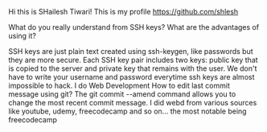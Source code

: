 Hi this is SHailesh Tiwari!
This is my profile https://github.com/shlesh

What do you really understand from SSH keys? What are the advantages of using it?

SSH keys are just plain text created using ssh-keygen, like passwords but they are more secure. Each SSH key pair includes two keys: public key that is copied to the server and private key that remains with the user.
We don't have to write your username and password everytime
ssh keys are almost impossible to hack.
I do Web Development
How to edit last commit message using git?
The git commit --amend command allows you to change the most recent commit message.
I did webd from various sources like youtube, udemy, freecodecamp and so on... the most notable being freecodecamp
